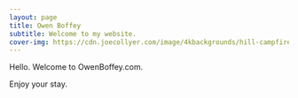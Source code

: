 ```yaml
---
layout: page
title: Owen Boffey
subtitle: Welcome to my website.
cover-img: https://cdn.joecollyer.com/image/4kbackgrounds/hill-campfire.jpg
---
```



Hello. Welcome to OwenBoffey.com.

Enjoy your stay.
